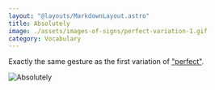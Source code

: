```yaml
---
layout: "@layouts/MarkdownLayout.astro"
title: Absolutely
image: ./assets/images-of-signs/perfect-variation-1.gif
category: Vocabulary
---
```


Exactly the same gesture as the
first variation of ["perfect"](./perfect#variation-1).

![Absolutely](@signs/perfect-variation-1.gif)
